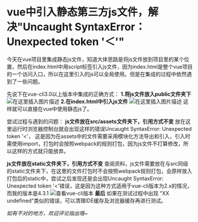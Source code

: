 # vue中引入静态第三方js文件，解决"Uncaught SyntaxError： Unexpected token '＜'"

今天在vue项目里集成静态js文件，知道大体思路是将js文件放到项目里的某个位置，然后在index.html中用script标签引入js文件，因为index.html是整个vue项目的一个访问入口，所以在这里引入的js可以全局使用。但是在集成的过程中依然遇到了一些问题。

先说下在vue-cli3.0以上版本中集成的正确方式：
**1.将js文件放入public文件夹下**
![在这里插入图片描述](https://img-blog.csdnimg.cn/20201021113311255.png?x-oss-process=image/watermark,type_ZmFuZ3poZW5naGVpdGk,shadow_10,text_aHR0cHM6Ly9ibG9nLmNzZG4ubmV0L3FxXzM4NDA5MjY0,size_16,color_FFFFFF,t_70#pic_center)
**2.在index.html中引入js文件**
![在这里插入图片描述](https://img-blog.csdnimg.cn/20201021113613145.png?x-oss-process=image/watermark,type_ZmFuZ3poZW5naGVpdGk,shadow_10,text_aHR0cHM6Ly9ibG9nLmNzZG4ubmV0L3FxXzM4NDA5MjY0,size_16,color_FFFFFF,t_70#pic_center)
这样就可以直接在vue中使用静态js了。

尝试过程与遇到的问题：
**js文件放在src/assets文件夹下，引用方式不变**
放在这里运行时浏览器控制台就会出现这样的错误Uncaught SyntaxError: Unexpected token '<'，
这是因为在assets中的文件需要采用模块化方法导出和引入，引入时需使用import，打包时会按照webpack的规则打包，因为js文件不打算修改，所以这样的方式就只能放弃。

**js文件放在static文件夹下，引用方式不变**
查阅资料，js文件需要放在与src同级的static文件夹下，在这里的文件打包时不会按照webpack规则打包，会原样放入打包后的static中，尝试之后发现还是会出现Uncaught SyntaxError: Unexpected token '<'错误，这是因为这种方式适用于vue-cli版本为2.x的情况，而我的版本是4.3.1
![查看vue-cli版本](https://img-blog.csdnimg.cn/20201021114635250.png#pic_center)
**最后**
如果在测试过程中出现 “XX undefined”类似的错误，可以清理IDE缓存及浏览器缓存再进行测试。


 *如有不对的地方，欢迎评论指出哦~*